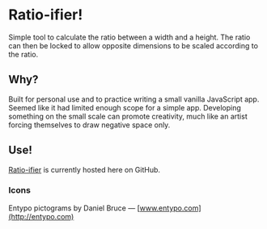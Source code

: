 Ratio-ifier!
============

Simple tool to calculate the ratio between a width and a height. The ratio can
then be locked to allow opposite dimensions to be scaled according to the ratio.

Why?
----

Built for personal use and to practice writing a small vanilla JavaScript app.
Seemed like it had limited enough scope for a simple app. Developing something
on the small scale can promote creativity, much like an artist forcing
themselves to draw negative space only.

Use!
----

[Ratio-ifier](https://freemagee.github.io/ratio-ifier/) is currently hosted here
on GitHub.

### Icons

Entypo pictograms by Daniel Bruce — [www.entypo.com](http://entypo.com)
